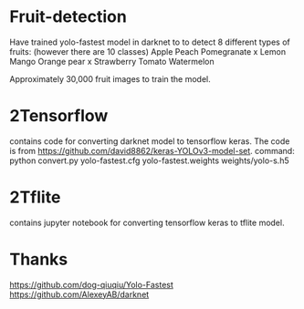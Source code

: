 # Fruit-detection
Have trained yolo-fastest model in darknet to to detect 8 different types of fruits: (however there are 10 classes)
Apple
Peach
Pomegranate x
Lemon
Mango
Orange
pear        x
Strawberry
Tomato
Watermelon

Approximately 30,000 fruit images to train the model.


# 2Tensorflow
contains code for converting darknet model to tensorflow keras.
The code is from https://github.com/david8862/keras-YOLOv3-model-set.
command: python convert.py yolo-fastest.cfg yolo-fastest.weights weights/yolo-s.h5


# 2Tflite
contains jupyter notebook for converting tensorflow keras to tflite model.


# Thanks
https://github.com/dog-qiuqiu/Yolo-Fastest
https://github.com/AlexeyAB/darknet
